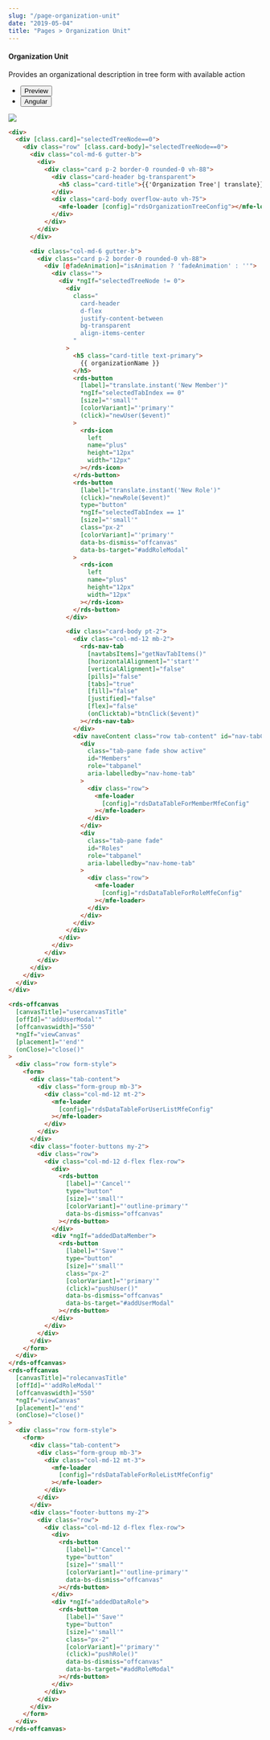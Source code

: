 ```yaml
---
slug: "/page-organization-unit"
date: "2019-05-04"
title: "Pages > Organization Unit"
---
```


<!-- CSS only -->
<link href="https://cdn.jsdelivr.net/npm/bootstrap@5.1.3/dist/css/bootstrap.min.css" rel="stylesheet" integrity="sha384-1BmE4kWBq78iYhFldvKuhfTAU6auU8tT94WrHftjDbrCEXSU1oBoqyl2QvZ6jIW3" crossorigin="anonymous">
<link rel="stylesheet" href="../../../../../../../raaghu/src/assets/css/style-elements.css">
<link rel="stylesheet" href="../../../../../../../raaghu/src/assets/css/main.css">

#### Organization Unit
<p>Provides an organizational description in tree form with available action </p>
 <section class="py-4">
    <div class="py-3">
      <div class="cust-tabs">
        <ul class="nav nav-tabs" id="myTab" role="tablist">
          <li class="nav-item" role="presentation">
            <button class="nav-link active" id="PreviewBasic-tab1" data-bs-toggle="tab" data-bs-target="#PreviewBasic1" type="button" role="tab" aria-controls="PreviewBasic1" aria-selected="true">Preview </button>
          </li>
          <li class="nav-item" role="presentation">
            <button class="nav-link" id="AngularBasic-tab1" data-bs-toggle="tab" data-bs-target="#AngularBasic1" type="button" role="tab" aria-controls="AngularBasic1" aria-selec0ted="false"><i class="bi bi-code-slash" style="font-size:1.0rem"></i>Angular</button>
          </li>
        </ul>
      </div>
      <div class="tab-content card border" id="myTabContent">
        <div class="tab-pane fade show active" id="PreviewBasic1" role="tabpanel" aria-labelledby="PreviewBasic-tab">
         <div class="contents bg-light p-5">
              <div class="row">
               <img src="\images\organization-unit.png" class="img-fluid">
              </div>          
  </div>
        </div>
        <div class="tab-pane fade show" id="AngularBasic1" role="tabpanel" aria-labelledby="AngularBasic-tab1">
          <div class="contents bg-code">
<div class="row m-0">

```html
<div>
  <div [class.card]="selectedTreeNode==0">
    <div class="row" [class.card-body]="selectedTreeNode==0">
      <div class="col-md-6 gutter-b">
        <div>
          <div class="card p-2 border-0 rounded-0 vh-88">
            <div class="card-header bg-transparent">
              <h5 class="card-title">{{'Organization Tree'| translate}}</h5>
            </div>
            <div class="card-body overflow-auto vh-75">
              <mfe-loader [config]="rdsOrganizationTreeConfig"></mfe-loader>
            </div>
          </div>
        </div>
      </div>

      <div class="col-md-6 gutter-b">
        <div class="card p-2 border-0 rounded-0 vh-88">
          <div [@fadeAnimation]="isAnimation ? 'fadeAnimation' : ''">
            <div class="">
              <div *ngIf="selectedTreeNode != 0">
                <div
                  class="
                    card-header
                    d-flex
                    justify-content-between
                    bg-transparent
                    align-items-center
                  "
                >
                  <h5 class="card-title text-primary">
                    {{ organizationName }}
                  </h5>
                  <rds-button
                    [label]="translate.instant('New Member')"
                    *ngIf="selectedTabIndex == 0"
                    [size]="'small'"
                    [colorVariant]="'primary'"
                    (click)="newUser($event)"
                  >
                    <rds-icon
                      left
                      name="plus"
                      height="12px"
                      width="12px"
                    ></rds-icon>
                  </rds-button>
                  <rds-button
                    [label]="translate.instant('New Role')"
                    (click)="newRole($event)"
                    type="button"
                    *ngIf="selectedTabIndex == 1"
                    [size]="'small'"
                    class="px-2"
                    [colorVariant]="'primary'"
                    data-bs-dismiss="offcanvas"
                    data-bs-target="#addRoleModal"
                  >
                    <rds-icon
                      left
                      name="plus"
                      height="12px"
                      width="12px"
                    ></rds-icon>
                  </rds-button>
                </div>

                <div class="card-body pt-2">
                  <div class="col-md-12 mb-2">
                    <rds-nav-tab
                      [navtabsItems]="getNavTabItems()"
                      [horizontalAlignment]="'start'"
                      [verticalAlignment]="false"
                      [pills]="false"
                      [tabs]="true"
                      [fill]="false"
                      [justified]="false"
                      [flex]="false"
                      (onClicktab)="btnClick($event)"
                    ></rds-nav-tab>
                  </div>
                  <div naveContent class="row tab-content" id="nav-tabContent">
                    <div
                      class="tab-pane fade show active"
                      id="Members"
                      role="tabpanel"
                      aria-labelledby="nav-home-tab"
                    >
                      <div class="row">
                        <mfe-loader
                          [config]="rdsDataTableForMemberMfeConfig"
                        ></mfe-loader>
                      </div>
                    </div>
                    <div
                      class="tab-pane fade"
                      id="Roles"
                      role="tabpanel"
                      aria-labelledby="nav-home-tab"
                    >
                      <div class="row">
                        <mfe-loader
                          [config]="rdsDataTableForRoleMfeConfig"
                        ></mfe-loader>
                      </div>
                    </div>
                  </div>
                </div>
              </div>
            </div>
          </div>
        </div>
      </div>
    </div>
  </div>
</div>

<rds-offcanvas
  [canvasTitle]="usercanvasTitle"
  [offId]="'addUserModal'"
  [offcanvaswidth]="550"
  *ngIf="viewCanvas"
  [placement]="'end'"
  (onClose)="close()"
>
  <div class="row form-style">
    <form>
      <div class="tab-content">
        <div class="form-group mb-3">
          <div class="col-md-12 mt-2">
            <mfe-loader
              [config]="rdsDataTableForUserListMfeConfig"
            ></mfe-loader>
          </div>
        </div>
      </div>
      <div class="footer-buttons my-2">
        <div class="row">
          <div class="col-md-12 d-flex flex-row">
            <div>
              <rds-button
                [label]="'Cancel'"
                type="button"
                [size]="'small'"
                [colorVariant]="'outline-primary'"
                data-bs-dismiss="offcanvas"
              ></rds-button>
            </div>
            <div *ngIf="addedDataMember">
              <rds-button
                [label]="'Save'"
                type="button"
                [size]="'small'"
                class="px-2"
                [colorVariant]="'primary'"
                (click)="pushUser()"
                data-bs-dismiss="offcanvas"
                data-bs-target="#addUserModal"
              ></rds-button>
            </div>
          </div>
        </div>
      </div>
    </form>
  </div>
</rds-offcanvas>
<rds-offcanvas
  [canvasTitle]="rolecanvasTitle"
  [offId]="'addRoleModal'"
  [offcanvaswidth]="550"
  *ngIf="viewCanvas"
  [placement]="'end'"
  (onClose)="close()"
>
  <div class="row form-style">
    <form>
      <div class="tab-content">
        <div class="form-group mb-3">
          <div class="col-md-12 mt-3">
            <mfe-loader
              [config]="rdsDataTableForRoleListMfeConfig"
            ></mfe-loader>
          </div>
        </div>
      </div>
      <div class="footer-buttons my-2">
        <div class="row">
          <div class="col-md-12 d-flex flex-row">
            <div>
              <rds-button
                [label]="'Cancel'"
                type="button"
                [size]="'small'"
                [colorVariant]="'outline-primary'"
                data-bs-dismiss="offcanvas"
              ></rds-button>
            </div>
            <div *ngIf="addedDataRole">
              <rds-button
                [label]="'Save'"
                type="button"
                [size]="'small'"
                class="px-2"
                [colorVariant]="'primary'"
                (click)="pushRole()"
                data-bs-dismiss="offcanvas"
                data-bs-target="#addRoleModal"
              ></rds-button>
            </div>
          </div>
        </div>
      </div>
    </form>
  </div>
</rds-offcanvas>
```

</div>
</div>
  </div>
        </div>
      </div>
    </div>
  </section>

